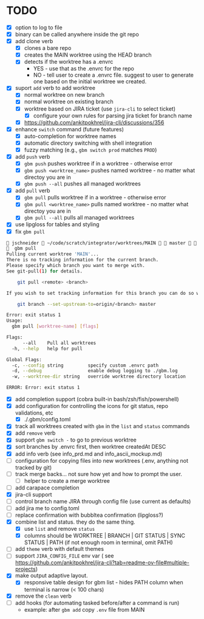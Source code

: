 # TODO
- [x] option to log to file
- [x] binary can be called anywhere inside the git repo
- [x] add clone verb
    - [x] clones a bare repo
    - [x] creates the MAIN worktree using the HEAD branch
    - [x] detects if the worktree has a .envrc
        * YES - use that as the .envrc for the repo
        * NO - tell user to create a .envrc file. suggest to user to generate one based on the initial worktree we created.
- [x] suport `add` verb to add worktree
    - [x] normal worktree on new branch
    - [x] normal worktree on existing branch
    - [x] worktree based on JIRA ticket (use `jira-cli` to select ticket)
        - [x] configure your own rules for parsing jira ticket for branch name
    - [x] https://github.com/ankitpokhrel/jira-cli/discussions/356
- [x] enhance `switch` command (future features)
    - [x] auto-completion for worktree names
    - [x] automatic directory switching with shell integration
    - [x] fuzzy matching (e.g., `gbm switch prod` matches `PROD`)
- [x] add `push` verb
    - [x] `gbm push` pushes worktree if in a worktree - otherwise error
    - [x] `gbm push <worktree_name>` pushes named worktree - no matter what directoy you are in
    - [x] `gbm push --all` pushes all managed worktrees
- [x] add `pull` verb
    - [x] `gbm pull` pulls worktree if in a worktree - otherwise error
    - [x] `gbm pull <worktree_name>` pulls named worktree - no matter what directoy you are in
    - [x] `gbm pull --all` pulls all managed worktrees
- [x] use lipgloss for tables and styling
- [x] fix `gbm pull`
```sh
󰀵 jschneider  ~/code/scratch/integrator/worktrees/MAIN   master  󰟓 v1.24.4
  gbm pull
Pulling current worktree 'MAIN'...
There is no tracking information for the current branch.
Please specify which branch you want to merge with.
See git-pull(1) for details.

    git pull <remote> <branch>

If you wish to set tracking information for this branch you can do so with:

    git branch --set-upstream-to=origin/<branch> master

Error: exit status 1
Usage:
  gbm pull [worktree-name] [flags]

Flags:
      --all    Pull all worktrees
  -h, --help   help for pull

Global Flags:
  -c, --config string         specify custom .envrc path
  -d, --debug                 enable debug logging to ./gbm.log
  -w, --worktree-dir string   override worktree directory location

ERROR: Error: exit status 1
```
- [x] add completion support (cobra built-in bash/zsh/fish/powershell)
- [x] add configuration for controlling the icons for git status, repo validations, etc
    - [x] ./.gbm/config.toml
- [x] track all worktrees created with `gbm` in the `list` and `status` commands
- [x]  add `remove` verb
- [x] support `gbm switch -` to go to previous worktree
- [x] sort branches by .envrc first, then worktree createdAt DESC
- [x] add info verb (see info_prd.md and info_ascii_mockup.md)
- [ ] configuration for copying files into new worktrees (.env, anything not tracked by git)
- [ ] track merge backs... not sure how yet and how to prompt the user.
    - [ ] helper to create a merge worktree
- [ ] add carapace completion
- [x] jira-cli support
- [ ] control branch name JIRA through config file (use current as defaults)
- [ ] add jira me to config.toml
- [ ] replace confirmation with bubbltea confirmation (lipgloss?)
- [x] combine list and status. they do the same thing.
    - [x] use `list` and remove `status`
    - [x] columns should be WORKTREE | BRANCH | GIT STATUS | SYNC STATUS | PATH (if not enough room in terminal, omit PATH)
- [ ] add `theme` verb with default themes
- [ ] support `JIRA_CONFIG_FILE` env var ( see https://github.com/ankitpokhrel/jira-cli?tab=readme-ov-file#multiple-projects)
- [x] make output adaptive layout.
    - [x] responsive table design for gbm list - hides PATH column when terminal is narrow (< 100 chars)
- [x] remove the `clean` verb
- [ ] add hooks (for automating tasked before/after a command is run)
    * example: after `gbm add` copy `.env` file from MAIN
